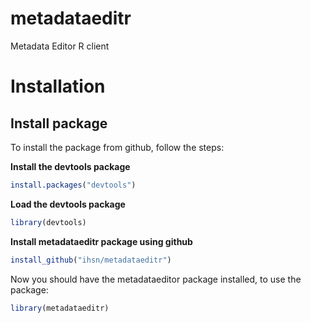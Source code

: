 # metadataeditr
Metadata Editor R client


# Installation

## Install package

To install the package from github, follow the steps:

**Install the devtools package**

```r
install.packages("devtools")
```

**Load the devtools package**

```r
library(devtools)
```

**Install metadataeditr package using github**

```r
install_github("ihsn/metadataeditr")
```

Now you should have the metadataeditor package installed, to use the package:

```r
library(metadataeditr)
```

